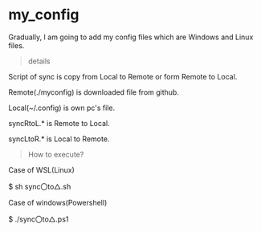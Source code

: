# my_config

Gradually, I am going to add my config files which are Windows and Linux files.

> details

Script of sync is copy from Local to Remote or form Remote to Local.

Remote(./myconfig) is downloaded file from github.

Local(~/.config) is own pc's file.

syncRtoL.* is Remote to Local.

syncLtoR.* is Local to Remote.

> How to execute?

Case of WSL(Linux)

$ sh sync〇to△.sh

Case of windows(Powershell)

$ ./sync〇to△.ps1
